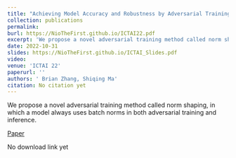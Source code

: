 ```yaml
---
title: "Achieving Model Accuracy and Robustness by Adversarial Training with Batch Normalization"
collection: publications
permalink: 
burl: https://NioTheFirst.github.io/ICTAI22.pdf
excerpt: 'We propose a novel adversarial training method called norm shaping, in which a model always uses batch norms in both adversarial training and inference.'
date: 2022-10-31
slides: https://NioTheFirst.github.io/ICTAI_Slides.pdf
video:
venue: 'ICTAI 22'
paperurl: ''
authors: ' Brian Zhang, Shiqing Ma'
citation: No citation yet
---
```

We propose a novel adversarial training method called norm shaping, in which a model always uses batch norms in both adversarial training and inference.  

[Paper](https://NioTheFirst.github.io/ictai22.pdf)  

No download link yet  

